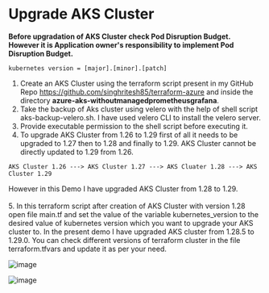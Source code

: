 # Upgrade AKS Cluster 
**Before upgradation of AKS Cluster check Pod Disruption Budget. However it is Application owner's responsibility to implement Pod Disruption Budget.**
```
kubernetes version = [major].[minor].[patch]
```
1. Create an AKS Cluster using the terraform script present in my GitHub Repo https://github.com/singhritesh85/terraform-azure and inside the directory **azure-aks-withoutmanagedprometheusgrafana**.
2. Take the backup of Aks cluster using velero with the help of shell script aks-backup-velero.sh. I have used velero CLI to install the velero server.
3. Provide executable permission to the shell script before executing it.
4. To upgrade AKS Cluster from 1.26 to 1.29 first of all it needs to be upgraded to 1.27 then to 1.28 and finally to 1.29. AKS Cluster cannot be directly updated to 1.29 from 1.26.
```
AKS Cluster 1.26 ---> AKS Cluster 1.27 ---> AKS Cluater 1.28 ---> AKS Cluster 1.29
```
However in this Demo I have upgraded AKS Cluster from 1.28 to 1.29.
<br> <br/>
5. In this terraform script after creation of AKS Cluster with version 1.28 open file main.tf and set the value of the variable kubernetes_version to the desired value of kubernetes version which you want to upgrade your AKS cluster to. In the present demo I have upgraded AKS cluster from 1.28.5 to 1.29.0. You can check different versions of terraform cluster in the file terraform.tfvars and update it as per your need. 


![image](https://github.com/singhritesh85/terraform-azure/assets/56765895/351f4143-afd5-4f41-b15a-611cdb1512ac)

![image](https://github.com/singhritesh85/terraform-azure/assets/56765895/4cc88b6e-378f-4401-9abf-641ab2d6d23e)

